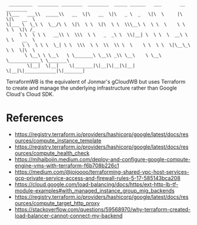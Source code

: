 ```Text
 _________  ________ ________  ________  _____ ______   ___       __   ________     
|\___   ___\\  _____\\   __  \|\   __  \|\   _ \  _   \|\  \     |\  \|\   __  \    
\|___ \  \_\ \  \__/\ \  \|\  \ \  \|\  \ \  \\\__\ \  \ \  \    \ \  \ \  \|\ /_   
     \ \  \ \ \   __\\ \  \\\  \ \   _  _\ \  \\|__| \  \ \  \  __\ \  \ \   __  \  
      \ \  \ \ \  \_| \ \  \\\  \ \  \\  \\ \  \    \ \  \ \  \|\__\_\  \ \  \|\  \ 
       \ \__\ \ \__\   \ \_______\ \__\\ _\\ \__\    \ \__\ \____________\ \_______\
        \|__|  \|__|    \|_______|\|__|\|__|\|__|     \|__|\|____________|\|_______|
```

TerraformWB is the equivalent of Jonmar's gCloudWB but uses Terraform to create and manage the underlying infrastructure rather than Google Cloud's Cloud SDK.


# References

* https://registry.terraform.io/providers/hashicorp/google/latest/docs/resources/compute_instance_template
* https://registry.terraform.io/providers/hashicorp/google/latest/docs/resources/compute_health_check
* https://mihaibojin.medium.com/deploy-and-configure-google-compute-engine-vms-with-terraform-f6b708b226c1
* https://medium.com/@jojoooo/terraforming-shared-vpc-host-services-gcp-private-service-access-and-firewall-rules-5-17-585143bca208
* https://cloud.google.com/load-balancing/docs/https/ext-http-lb-tf-module-examples#with_managed_instance_group_mig_backends
* https://registry.terraform.io/providers/hashicorp/google/latest/docs/resources/compute_target_http_proxy
* https://stackoverflow.com/questions/59568970/why-terraform-created-load-balancer-cannot-connect-my-backend


